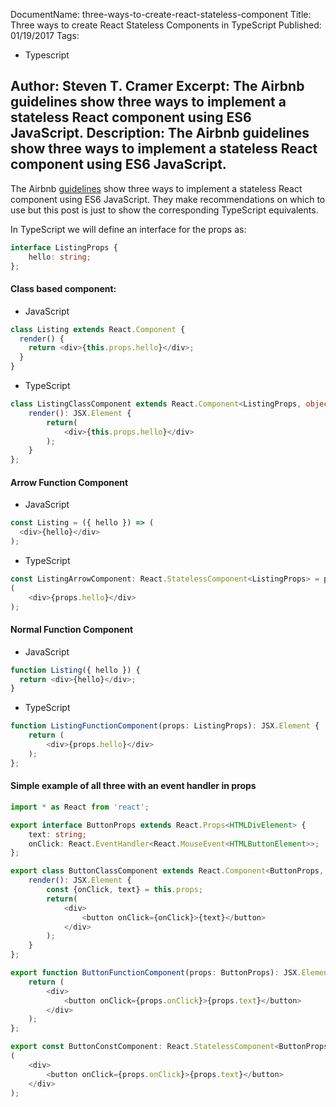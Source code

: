 DocumentName: three-ways-to-create-react-stateless-component
Title: Three ways to create React Stateless Components in TypeScript
Published: 01/19/2017
Tags: 
  - Typescript 

Author: Steven T. Cramer
Excerpt: The Airbnb guidelines show three ways to implement a stateless React component using ES6 JavaScript. 
Description: The Airbnb guidelines show three ways to implement a stateless React component using ES6 JavaScript. 
---

The Airbnb [guidelines](https://github.com/airbnb/javascript/tree/master/react#class-vs-reactcreateclass-vs-stateless) show three ways to implement a stateless React component using ES6 JavaScript. They make recommendations on which to use but this post is just to show the corresponding TypeScript equivalents.

In TypeScript we will define an interface for the props as:

```typescript
interface ListingProps {
    hello: string;
};
```

#### Class based component:

* JavaScript

```javascript
class Listing extends React.Component {
  render() {
    return <div>{this.props.hello}</div>;
  }
}
```
* TypeScript
```typescript
class ListingClassComponent extends React.Component<ListingProps, object> {
    render(): JSX.Element {
        return(
            <div>{this.props.hello}</div>
        );
    }
};
```
#### Arrow Function Component

* JavaScript

```javascript
const Listing = ({ hello }) => (
  <div>{hello}</div>
);
```

* TypeScript

```typescript
const ListingArrowComponent: React.StatelessComponent<ListingProps> = props => 
(
    <div>{props.hello}</div>
);
```

#### Normal Function Component

* JavaScript

```javascript
function Listing({ hello }) {
  return <div>{hello}</div>;
}
```
* TypeScript
```typescript
function ListingFunctionComponent(props: ListingProps): JSX.Element {
    return (
        <div>{props.hello}</div>
    );
};
```
#### Simple example of all three with an event handler in props

```typescript
import * as React from 'react';

export interface ButtonProps extends React.Props<HTMLDivElement> {
    text: string;
    onClick: React.EventHandler<React.MouseEvent<HTMLButtonElement>>;
};

export class ButtonClassComponent extends React.Component<ButtonProps, object> {
    render(): JSX.Element {
        const {onClick, text} = this.props;
        return(
            <div>
                <button onClick={onClick}>{text}</button>
            </div>
        );
    }
};

export function ButtonFunctionComponent(props: ButtonProps): JSX.Element {
    return (
        <div>
            <button onClick={props.onClick}>{props.text}</button>
        </div>
    );
};

export const ButtonConstComponent: React.StatelessComponent<ButtonProps> = props => 
(
    <div>
        <button onClick={props.onClick}>{props.text}</button>
    </div>
);
```

